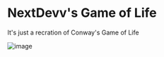 # NextDevv's Game of Life
It's just a recration of Conway's Game of Life

![image](https://github.com/NextDevv/game_of_life/assets/110189996/b4d2a01e-2d6a-477a-aba0-92d08f3b22d2)
